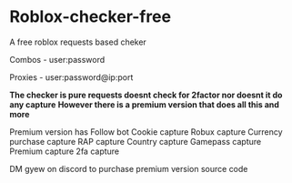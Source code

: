 # Roblox-checker-free
A free roblox requests based cheker

Combos -
user:password

Proxies -
user:password@ip:port 

**The checker is pure requests doesnt check for 2factor nor doesnt it do any capture**
**However there is a premium version that does all this and more**

Premium version has 
Follow bot
Cookie capture
Robux capture
Currency purchase capture
RAP capture
Country capture
Gamepass capture
Premium capture 
2fa capture

DM gyew on discord to purchase premium version source code
